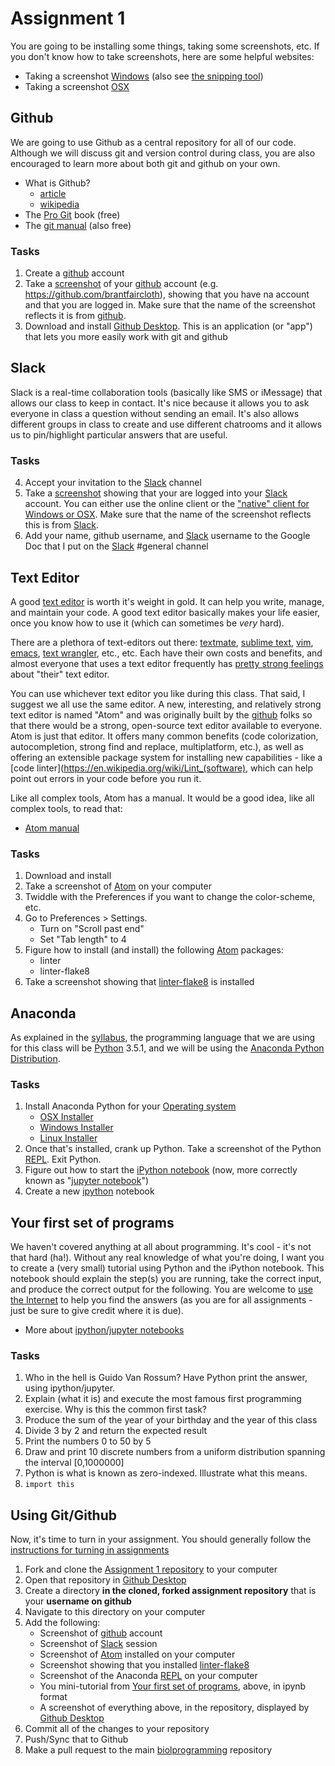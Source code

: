 # Assignment 1

You are going to be installing some things, taking some screenshots, etc.  If you don't know how to take screenshots, here are some helpful websites:

* Taking a screenshot [Windows](http://windows.microsoft.com/en-us/windows/take-screen-capture-print-screen#take-screen-capture-print-screen=windows-7) (also see [the snipping tool](http://www.makeuseof.com/tag/awesome-screenshots-windows-7/))
* Taking a screenshot [OSX](https://support.apple.com/en-us/HT201361)

## Github

We are going to use Github as a central repository for all of our code.  Although we will discuss git and version control during class, you are also encouraged to learn more about both git and github on your own.

* What is Github?
  * [article](http://readwrite.com/2013/09/30/understanding-github-a-journey-for-beginners-part-1)
  * [wikipedia](https://en.wikipedia.org/wiki/GitHub)
* The [Pro Git](https://progit.org/) book (free)
* The [git manual](https://git-scm.com/documentation) (also free)

### Tasks

1. Create a [github][] account
2. Take a [screenshot][] of your [github][] account (e.g. https://github.com/brantfaircloth), showing that you have na account and that you are logged in.  Make sure that the name of the screenshot reflects it is from [github][].
3. Download and install [Github Desktop](https://desktop.github.com/).  This is an application (or "app") that lets you more easily work with git and github

## Slack

Slack is a real-time collaboration tools (basically like SMS or iMessage) that allows our class to keep in contact.  It's nice because it allows you to ask everyone in class a question without sending an email.  It's also allows different groups in class to create and use different chatrooms and it allows us to pin/highlight particular answers that are useful.

### Tasks

4. Accept your invitation to the [Slack][] channel
5. Take a [screenshot][] showing that your are logged into your [Slack][] account.  You can either use the online client or the ["native" client for Windows or OSX](https://slack.com/downloads).  Make sure that the name of the screenshot reflects this is from [Slack][].
6. Add your name, github username, and [Slack][] username to the Google Doc that I put on the [Slack][] #general channel

## Text Editor

A good [text editor](https://en.wikipedia.org/wiki/Text_editor) is worth it's weight in gold.  It can help you write, manage, and maintain your code.  A good text editor basically makes your life easier, once you know how to use it (which can sometimes be _very_ hard).

There are a plethora of text-editors out there: [textmate](https://github.com/textmate/textmate), [sublime text](http://www.sublimetext.com/), [vim](http://www.vim.org/), [emacs](https://www.gnu.org/software/emacs/), [text wrangler](http://www.barebones.com/products/textwrangler/), etc., etc.  Each have their own costs and benefits, and almost everyone that uses a text editor frequently has [pretty strong feelings](https://en.wikipedia.org/wiki/Editor_war) about "their" text editor.

You can use whichever text editor you like during this class.  That said, I suggest we all use the same editor.  A new, interesting, and relatively strong text editor is named "Atom" and was originally built by the [github][] folks so that there would be a strong, open-source text editor available to everyone.  Atom is just that editor.  It offers many common benefits (code colorization, autocompletion, strong find and replace, multiplatform, etc.), as well as offering an extensible package system for installing new capabilities - like a [code linter](https://en.wikipedia.org/wiki/Lint_(software), which can help point out errors in your code before you run it.

Like all complex tools, Atom has a manual.  It would be a good idea, like all complex tools, to read that:

* [Atom manual](https://atom.io/docs/v1.3.3/)

### Tasks

1. Download and install
1. Take a screenshot of [Atom][] on your computer
1. Twiddle with the Preferences if you want to change the color-scheme, etc.
1. Go to Preferences > Settings.
    * Turn on "Scroll past end"
    * Set "Tab length" to 4
1. Figure how to install (and install) the following [Atom][] packages:
    * linter
    * linter-flake8
1. Take a screenshot showing that [linter-flake8][] is installed

## Anaconda

As explained in the [syllabus][], the programming language that we are using for this class will be [Python](https://www.python.org/) 3.5.1, and we will be using the [Anaconda Python Distribution](http://docs.continuum.io/anaconda/index).  

### Tasks

1. Install Anaconda Python for your [Operating system](https://en.wikipedia.org/wiki/Operating_system)
    * [OSX Installer](https://3230d63b5fc54e62148e-c95ac804525aac4b6dba79b00b39d1d3.ssl.cf1.rackcdn.com/Anaconda3-2.4.1-MacOSX-x86_64.pkg)
    * [Windows Installer](https://3230d63b5fc54e62148e-c95ac804525aac4b6dba79b00b39d1d3.ssl.cf1.rackcdn.com/Anaconda3-2.4.1-Windows-x86_64.exe)
    * [Linux Installer](https://3230d63b5fc54e62148e-c95ac804525aac4b6dba79b00b39d1d3.ssl.cf1.rackcdn.com/Anaconda3-2.4.1-Linux-x86_64.sh)
1. Once that's installed, crank up Python.  Take a screenshot of the Python [REPL][].  Exit Python.
1. Figure out how to start the [iPython notebook][ipython] (now, more correctly known as "[jupyter notebook][jupyter]")
1. Create a new [ipython][] notebook

## Your first set of programs

We haven't covered anything at all about programming.  It's cool - it's not that hard (ha!).  Without any real knowledge of what you're doing, I want you to create a (very small) tutorial using Python and the iPython notebook.  This notebook should explain the step(s) you are running, take the correct input, and produce the correct output for the following.  You are welcome to [use the Internet](http://lmgtfy.com/?q=famous+first+programming+exercise) to help you find the answers (as you are for all assignments - just be sure to give credit where it is due).

* More about [ipython/jupyter notebooks](https://youtu.be/H6dLGQw9yFQ)

### Tasks

1. Who in the hell is Guido Van Rossum?  Have Python print the answer, using ipython/jupyter.
1. Explain (what it is) and execute the most famous first programming exercise.  Why is this the common first task?
1. Produce the sum of the year of your birthday and the year of this class
1. Divide 3 by 2 and return the expected result
1. Print the numbers 0 to 50 by 5
1. Draw and print 10 discrete numbers from a uniform distribution spanning the interval [0,1000000]
1. Python is what is known as zero-indexed.  Illustrate what this means.
1. ```import this```

## Using Git/Github

Now, it's time to turn in your assignment.  You should generally follow the [instructions for turning in assignments](https://github.com/biolprogramming/syllabus#submitting-assignments)

1. Fork and clone the [Assignment 1 repository](https://github.com/biolprogramming/test-assignment-1) to your computer
1. Open that repository in [Github Desktop](https://desktop.github.com/)
1. Create a directory **in the cloned, forked assignment repository** that is your **username on github**
1. Navigate to this directory on your computer
1. Add the following:
    * Screenshot of [github][] account
    * Screenshot of [Slack][] session
    * Screenshot of [Atom][] installed on your computer
    * Screenshot showing that you installed [linter-flake8][]
    * Screenshot of the Anaconda [REPL][] on your computer
    * You mini-tutorial from [Your first set of programs](#your-first-set-of-programs), above, in ipynb format
    * A screenshot of everything above, in the repository, displayed by [Github Desktop](https://desktop.github.com/)
1. Commit all of the changes to your repository
1. Push/Sync that to Github
1. Make a pull request to the main [biolprogramming](https://github.com/biolprogramming) repository


[screenshot]: https://en.wikipedia.org/wiki/Screenshot
[git]: https://git-scm.com/
[github]: https://github.com
[Slack]: https://biolprogramming.slack.com
[Atom]: https://atom.io/
[linter-flake8]: https://atom.io/packages/linter-flake8
[syllabus]: https://github.com/biolprogramming/syllabus
[ipython]: http://ipython.org/notebook.html
[jupyter]: http://jupyter.org/
[REPL]: https://en.wikipedia.org/wiki/Read%E2%80%93eval%E2%80%93print_loop
